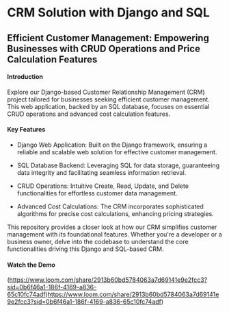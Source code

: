 # CRM Solution with Django and SQL

## Efficient Customer Management: Empowering Businesses with CRUD Operations and Price Calculation Features


#### Introduction
Explore our Django-based Customer Relationship Management (CRM) project tailored for businesses seeking efficient customer management. This web application, backed by an SQL database, focuses on essential CRUD operations and advanced cost calculation features.

#### Key Features

- Django Web Application: Built on the Django framework, ensuring a reliable and scalable web solution for effective customer management.

- SQL Database Backend: Leveraging SQL for data storage, guaranteeing data integrity and facilitating seamless information retrieval.

- CRUD Operations: Intuitive Create, Read, Update, and Delete functionalities for effortless customer data management.

- Advanced Cost Calculations: The CRM incorporates sophisticated algorithms for precise cost calculations, enhancing pricing strategies.

This repository provides a closer look at how our CRM simplifies customer management with its foundational features. Whether you're a developer or a business owner, delve into the codebase to understand the core functionalities driving this Django and SQL-based CRM.

#### Watch the Demo
(https://www.loom.com/share/2913b60bd5784063a7d69141e9e2fcc3?sid=0b6f46a1-186f-4169-a836-65c10fc74adf)https://www.loom.com/share/2913b60bd5784063a7d69141e9e2fcc3?sid=0b6f46a1-186f-4169-a836-65c10fc74adf)
